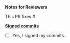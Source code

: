 **Notes for Reviewers**

This PR fixes #

**[Signed commits](../blob/master/CONTRIBUTING.md#signing-off-on-commits-developer-certificate-of-origin)**

- [ ] Yes, I signed my commits.

<!--
Thank you for contributing to Meshplay!

Contributing Conventions:

1. Include descriptive PR titles with [<component-name>] prepended.
2. Build and test your changes before submitting a PR.
3. Sign your commits

By following the community's contribution conventions upfront, the review process will
be accelerated and your PR merged more quickly.
-->
